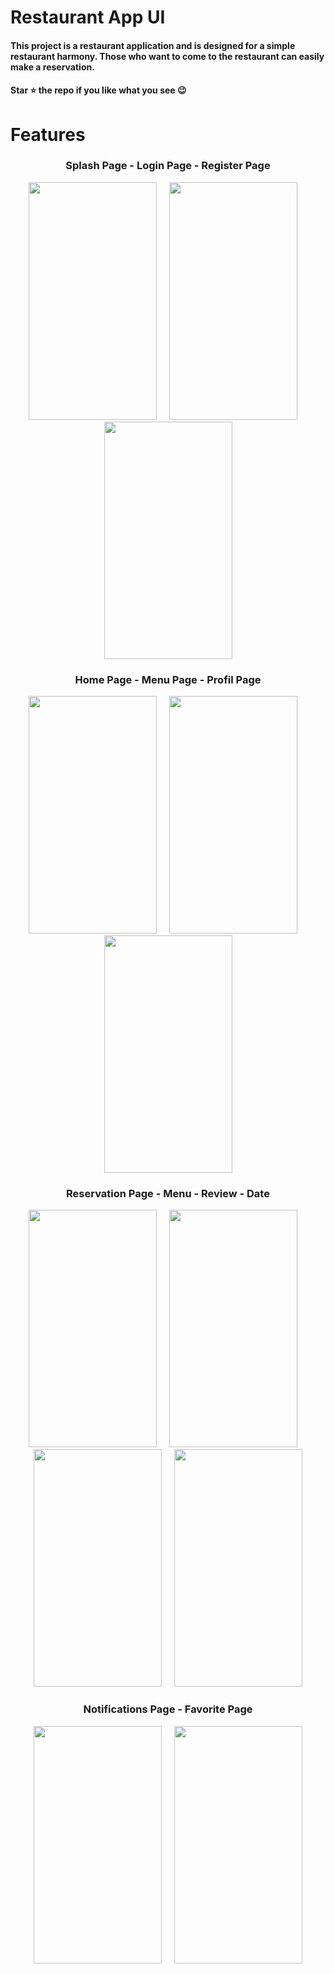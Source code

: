 <div><h1>Restaurant App UI</h1></div>
<h4>This project is a restaurant application and is designed for a simple restaurant harmony. Those who want to come to the restaurant can easily make a reservation.</h4>
 <h4>Star ⭐ the repo if you like what you see 😉 </h4>
 
<div><h1>Features</h1></div>

<div align='center'><h3>Splash Page - Login Page - Register Page</h3></div>
<div align='center'>

<img height='380' width='205' src="https://user-images.githubusercontent.com/56730736/187992086-d42cd6d6-33b3-49f7-b16a-301036ac0fbd.png"> </img>&#160;&#160;&#160;
<img height='380' width='205' src="https://user-images.githubusercontent.com/56730736/187992908-dddaf8ac-7024-4fba-818d-9bfe99ec87e9.png"> </img>&#160;&#160;&#160;
<img height='380' width='205' src="https://user-images.githubusercontent.com/56730736/187992924-147c76e4-2577-43a7-bc7b-e268fe3e50ed.png"> </img>
</div>


<div align='center'><h3>Home Page - Menu Page - Profil Page </h3></div>
<div align='center'>
<img height='380' width='205' src="https://user-images.githubusercontent.com/56730736/187995387-47af32b1-9563-41b5-a059-b5baae1ee0e7.png"> </img>&#160;&#160;&#160;
<img height='380' width='205' src="https://user-images.githubusercontent.com/56730736/187996996-4fea3ac8-92f9-41bd-b398-219627db7dba.png"> </img>&#160;&#160;&#160;
<img height='380' width='205' src="https://user-images.githubusercontent.com/56730736/187995411-adc40e75-a8b4-43d2-af60-69c07ef32abf.png"> </img>
</div>

<div align='center'><h3>Reservation Page - Menu - Review - Date </h3></div>
<div align='center'>
<img height='380' width='205' src="https://user-images.githubusercontent.com/56730736/187995992-a846830d-75af-4a8c-9b2e-f89b6d76d3d2.png"> </img>&#160;&#160;&#160;
<img height='380' width='205' src="https://user-images.githubusercontent.com/56730736/187996004-3348ee03-929f-478b-91df-e371c174fa55.png"> </img>&#160;&#160;&#160;
<img height='380' width='205' src="https://user-images.githubusercontent.com/56730736/187996007-9e89be39-f97d-4b68-8837-2aeff5541b2f.png"> </img>&#160;&#160;&#160;
<img height='380' width='205' src="https://user-images.githubusercontent.com/56730736/188510196-d25968cd-76e8-4f07-add5-c8842c220981.png"> </img>
</div>

<div align='center'><h3>Notifications Page - Favorite Page </h3></div>
<div align='center'>
<img height='380' width='205' src="https://user-images.githubusercontent.com/56730736/187996697-1ea856a8-3308-435e-8fad-af3646d89a18.png"> </img>&#160;&#160;&#160;
<img height='380' width='205' src="https://user-images.githubusercontent.com/56730736/187996547-119557a4-35ca-43d2-986a-7cbdb2632acc.png"> </img>
</div>

                 
                                       
                               
